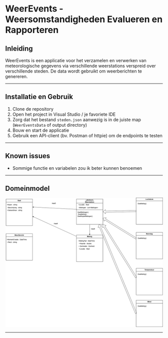 # WeerEvents - Weersomstandigheden Evalueren en Rapporteren

## Inleiding
WeerEvents is een applicatie voor het verzamelen en verwerken van meteorologische gegevens via verschillende weerstations verspreid over verschillende steden. De data wordt gebruikt om weerberichten te genereren.

---

## Installatie en Gebruik

1. Clone de repository
2. Open het project in Visual Studio / je favoriete IDE
3. Zorg dat het bestand `steden.json` aanwezig is in de juiste map (`WeerEventsData` of output directory)
4. Bouw en start de applicatie
5. Gebruik een API-client (bv. Postman of httpie) om de endpoints te testen

---

## Known issues

- Sommige functie en variabelen zou ik beter kunnen benoemen

---

## Domeinmodel

![UML KlasseDiagram](docs/SO2Weer.drawio.png)

---






